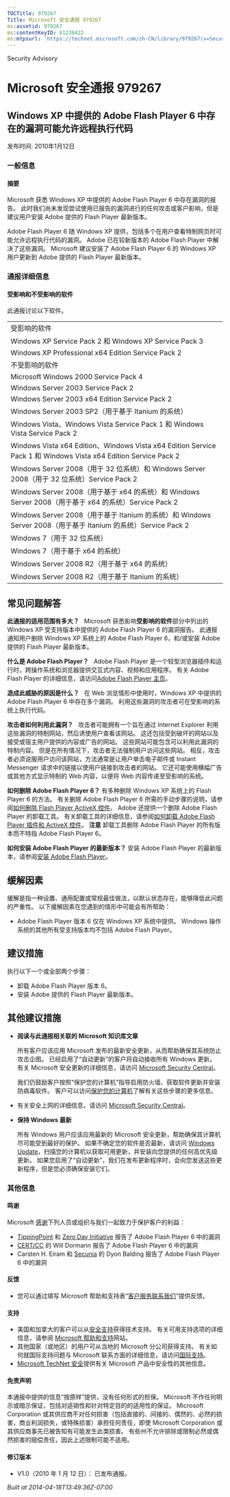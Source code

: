 ```yaml
---
TOCTitle: 979267
Title: Microsoft 安全通报 979267
ms:assetid: 979267
ms:contentKeyID: 61236422
ms:mtpsurl: 'https://technet.microsoft.com/zh-CN/library/979267(v=Security.10)'
---
```


Security Advisory

Microsoft 安全通报 979267
=========================

Windows XP 中提供的 Adobe Flash Player 6 中存在的漏洞可能允许远程执行代码
-------------------------------------------------------------------------

发布时间: 2010年1月12日

### 一般信息

#### 摘要

Microsoft 获悉 Windows XP 中提供的 Adobe Flash Player 6 中存在漏洞的报告。 此时我们尚未发现尝试使用已报告的漏洞进行的任何攻击或客户影响，但是建议用户安装 Adobe 提供的 Flash Player 最新版本。

Adobe Flash Player 6 随 Windows XP 提供，包括多个在用户查看特制网页时可能允许远程执行代码的漏洞。 Adobe 已在较新版本的 Adobe Flash Player 中解决了这些漏洞。 Microsoft 建议安装了 Adobe Flash Player 6 的 Windows XP 用户更新到 Adobe 提供的 Flash Player 最新版本。

### 通报详细信息

#### 受影响和不受影响的软件

此通报讨论以下软件。

|                                                                                                                 |
|-----------------------------------------------------------------------------------------------------------------|
| 受影响的软件                                                                                                    |
| Windows XP Service Pack 2 和 Windows XP Service Pack 3                                                          |
| Windows XP Professional x64 Edition Service Pack 2                                                              |
| 不受影响的软件                                                                                                  |
| Microsoft Windows 2000 Service Pack 4                                                                           |
| Windows Server 2003 Service Pack 2                                                                              |
| Windows Server 2003 x64 Edition Service Pack 2                                                                  |
| Windows Server 2003 SP2（用于基于 Itanium 的系统）                                                              |
| Windows Vista、Windows Vista Service Pack 1 和 Windows Vista Service Pack 2                                     |
| Windows Vista x64 Edition、Windows Vista x64 Edition Service Pack 1 和 Windows Vista x64 Edition Service Pack 2 |
| Windows Server 2008（用于 32 位系统）和 Windows Server 2008（用于 32 位系统）Service Pack 2                     |
| Windows Server 2008（用于基于 x64 的系统）和 Windows Server 2008（用于基于 x64 的系统）Service Pack 2           |
| Windows Server 2008（用于基于 Itanium 的系统）和 Windows Server 2008（用于基于 Itanium 的系统）Service Pack 2   |
| Windows 7（用于 32 位系统）                                                                                     |
| Windows 7（用于基于 x64 的系统）                                                                                |
| Windows Server 2008 R2（用于基于 x64 的系统）                                                                   |
| Windows Server 2008 R2（用于基于 Itanium 的系统）                                                               |

常见问题解答
------------

<span></span>
**此通报的适用范围有多大？**  
Microsoft 获悉影响**受影响的软件**部分中列出的 Windows XP 受支持版本中提供的 Adobe Flash Player 6 的漏洞报告。 此通报通知用户删除 Windows XP 系统上的 Adobe Flash Player 6，和/或安装 Adobe 提供的 Flash Player 最新版本。

**什么是 Adobe Flash Player？**  
Adobe Flash Player 是一个轻型浏览器插件和运行时，跨操作系统和浏览器提供交互式内容、视频和应用程序。 有关 Adobe Flash Player 的详细信息，请访问[Adobe Flash Player 主页](http://www.adobe.com/products/flashplayer/)。

**造成此威胁的原因是什么？**  
在 Web 浏览情形中使用时，Windows XP 中提供的 Adobe Flash Player 6 中存在多个漏洞。 利用这些漏洞的攻击者可在受影响的系统上执行代码。

**攻击者如何利用此漏洞？**  
攻击者可能拥有一个旨在通过 Internet Explorer 利用这些漏洞的特制网站，然后诱使用户查看该网站。 这还包括受到破坏的网站以及接受或宿主用户提供的内容或广告的网站。 这些网站可能包含可以利用此漏洞的特制内容。 但是在所有情况下，攻击者无法强制用户访问这些网站。 相反，攻击者必须说服用户访问该网站，方法通常是让用户单击电子邮件或 Instant Messenger 请求中的链接以使用户链接到攻击者的网站。 它还可能使用横幅广告或其他方式显示特制的 Web 内容，以便将 Web 内容传递至受影响的系统。

**如何删除 Adobe Flash Player 6？**
有多种删除 Windows XP 系统上的 Flash Player 6 的方法。 有关删除 Adobe Flash Player 6 所需的手动步骤的说明，请参阅[如何删除 Flash Player ActiveX 控件](http://kb2.adobe.com/cps/127/tn_12727.html)。 Adobe 还提供一个删除 Adobe Flash Player 的卸载工具。 有关卸载工具的详细信息，请参阅[如何卸载 Adobe Flash Player 插件和 ActiveX 控件](http://kb2.adobe.com/cps/141/tn_14157.html)。
**注意** 卸载工具删除 Adobe Flash Player 的所有版本而不特指 Adobe Flash Player 6。

**如何安装 Adobe Flash Player 的最新版本？**
安装 Adobe Flash Player 的最新版本，请参阅[安装 Adobe Flash Player](http://get.adobe.com/flashplayer/)。

缓解因素
--------

<span></span>
缓解是指一种设置、通用配置或常规最佳做法，以默认状态存在，能够降低此问题的严重性。 以下缓解因素在您遇到的情形中可能会有所帮助：

-   Adobe Flash Player 版本 6 仅在 Windows XP 系统中提供。 Windows 操作系统的其他所有受支持版本均不包括 Adobe Flash Player。

建议措施
--------

<span></span>
执行以下一个或全部两个步骤：

-   卸载 Adobe Flash Player 版本 6。
-   安装 Adobe 提供的 Flash Player 最新版本。

其他建议措施
------------

<span></span>
-   **阅读与此通报相关联的 Microsoft 知识库文章**

    所有客户应该应用 Microsoft 发布的最新安全更新，从而帮助确保其系统防止攻击企图。 已经启用了“自动更新”的客户将自动接收所有 Windows 更新。 有关 Microsoft 安全更新的详细信息，请访问 [Microsoft Security Central](http://www.microsoft.com/security/default.mspx)。

    我们仍鼓励客户按照“保护您的计算机”指导启用防火墙、获取软件更新并安装防病毒软件。 客户可以访问[保护您的计算机](http://www.microsoft.com/protect/computer/default.mspx)了解有关这些步骤的更多信息。

-   有关安全上网的详细信息，请访问 [Microsoft Security Central](http://www.microsoft.com/security/default.mspx)。
-   **保持 Windows 最新**

    所有 Windows 用户应该应用最新的 Microsoft 安全更新，帮助确保其计算机尽可能受到最好的保护。 如果不确定您的软件是否最新，请访问 [Windows Update](http://windowsupdate.microsoft.com/)，扫描您的计算机以获取可用更新，并安装向您提供的任何高优先级更新。 如果您启用了“自动更新”，我们在发布更新程序时，会向您发送这些更新程序，但是您必须确保安装它们。

### 其他信息

#### 鸣谢

Microsoft [感谢](http://go.microsoft.com/fwlink/?linkid=21127)下列人员或组织与我们一起致力于保护客户的利益：

-   [TippingPoint](http://www.tippingpoint.com/) 和 [Zero Day Initiative](http://www.zerodayinitiative.com/) 报告了 Adobe Flash Player 6 中的漏洞
-   [CERT/CC](http://www.cert.org/certcc.html) 的 Will Dormann 报告了 Adobe Flash Player 6 中的漏洞
-   Carsten H. Eiram 和 [Secunia](http://secunia.com/) 的 Dyon Balding 报告了 Adobe Flash Player 6 中的漏洞

#### 反馈

-   您可以通过填写 Microsoft 帮助和支持表“[客户服务联系我们](https://support.microsoft.com/common/survey.aspx?scid=sw;en;1257&amp;showpage=1&amp;ws=technet&amp;sd=tech)”提供反馈。

#### 支持

-   美国和加拿大的客户可以从[安全支持](http://go.microsoft.com/fwlink/?linkid=21131)获得技术支持。 有关可用支持选项的详细信息，请参阅 [Microsoft 帮助和支持](http://support.microsoft.com/default.aspx?ln=zh-cn)网站。
-   其他国家（或地区）的用户可从当地的 Microsoft 分公司获得支持。 有关如何就国际支持问题与 Microsoft 联系方面的详细信息，请访问[国际支持](http://go.microsoft.com/fwlink/?linkid=21155)。
-   [Microsoft TechNet 安全](http://go.microsoft.com/fwlink/?linkid=21132)提供有关 Microsoft 产品中安全性的其他信息。

#### 免责声明

本通报中提供的信息“按原样”提供，没有任何形式的担保。 Microsoft 不作任何明示或暗示保证，包括对适销性和针对特定目的的适用性的保证。 Microsoft Corporation 或其供应商不对任何损害（包括直接的、间接的、偶然的、必然的损害，商业利润损失，或特殊损害）承担任何责任，即使 Microsoft Corporation 或其供应商事先已被告知有可能发生此类损害。 有些州不允许排除或限制必然或偶然损害的赔偿责任，因此上述限制可能不适用。

#### 修订版本

-   V1.0（2010 年 1 月 12 日）： 已发布通报。

*Built at 2014-04-18T13:49:36Z-07:00*
